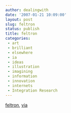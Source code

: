 ```yaml
---
author: dealingwith
date: '2007-01-21 10:09:00'
layout: post
slug: feltron
status: publish
title: feltron
categories:
 - art
 - brilliant
 - elsewhere
 - ia
 - ideas
 - illustration
 - imagining
 - information
 - innovation
 - internets
 - Integration Research
---
```


[feltron][1], [via][2]

   [1]: http://www.feltron.com/

   [2]: https://www.subtraction.com/2008/01/17/feltron-2007/
